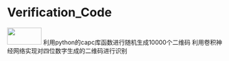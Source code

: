 # Verification_Code
<img width="80" height="40" src="https://github.com/wenboi/Verification_Code/raw/master/test_picture/6876.jpg"/>
利用python的capc库函数进行随机生成10000个二维码
利用卷积神经网络实现对四位数字生成的二维码进行识别
